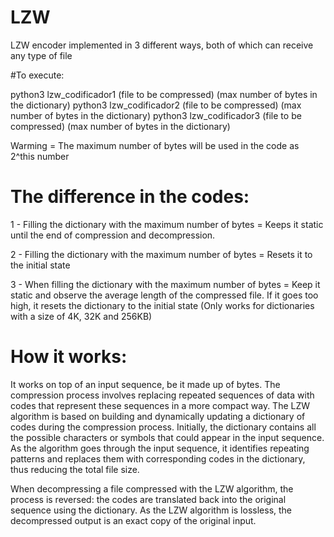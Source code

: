 # LZW
LZW encoder implemented in 3 different ways, both of which can receive any type of file

#To execute:

  python3 lzw_codificador1 (file to be compressed) (max number of bytes in the dictionary)
  python3 lzw_codificador2 (file to be compressed) (max number of bytes in the dictionary)
  python3 lzw_codificador3 (file to be compressed) (max number of bytes in the dictionary)

Warming = The maximum number of bytes will be used in the code as 2^this number

# The difference in the codes:

1 - Filling the dictionary with the maximum number of bytes = Keeps it static until the end of compression and decompression.

2 - Filling the dictionary with the maximum number of bytes = Resets it to the initial state

3 - When filling the dictionary with the maximum number of bytes = Keep it static and observe the average length of the compressed file. If it goes too high, it resets the dictionary to the initial state (Only works for dictionaries with a size of 4K, 32K and 256KB)

# How it works:

It works on top of an input sequence, be it made up of bytes. The compression process involves replacing repeated sequences of data with codes that represent these sequences in a more compact way.
The LZW algorithm is based on building and dynamically updating a dictionary of codes during the compression process. Initially, the dictionary contains all the possible characters or symbols that could appear in the input sequence. As the algorithm goes through the input sequence, it identifies repeating patterns and replaces them with corresponding codes in the dictionary, thus reducing the total file size.

When decompressing a file compressed with the LZW algorithm, the process is reversed: the codes are translated back into the original sequence using the dictionary. As the LZW algorithm is lossless, the decompressed output is an exact copy of the original input.
